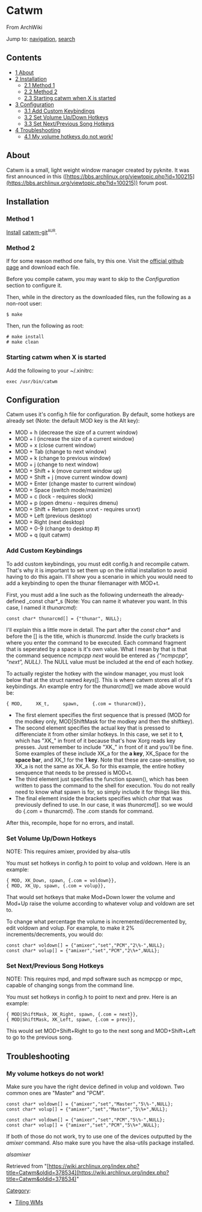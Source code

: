 # Catwm

From ArchWiki

Jump to: [navigation](#column-one), [search](#searchInput)

## Contents

*   [1 About](#About)
*   [2 Installation](#Installation)
    *   [2.1 Method 1](#Method_1)
    *   [2.2 Method 2](#Method_2)
    *   [2.3 Starting catwm when X is started](#Starting_catwm_when_X_is_started)
*   [3 Configuration](#Configuration)
    *   [3.1 Add Custom Keybindings](#Add_Custom_Keybindings)
    *   [3.2 Set Volume Up/Down Hotkeys](#Set_Volume_Up.2FDown_Hotkeys)
    *   [3.3 Set Next/Previous Song Hotkeys](#Set_Next.2FPrevious_Song_Hotkeys)
*   [4 Troubleshooting](#Troubleshooting)
    *   [4.1 My volume hotkeys do not work!](#My_volume_hotkeys_do_not_work.21)

## About

Catwm is a small, light weight window manager created by pyknite. It was first announced in this ([https://bbs.archlinux.org/viewtopic.php?id=100215](https://bbs.archlinux.org/viewtopic.php?id=100215)) forum post.

## Installation

### Method 1

[Install](/index.php/Install "Install") [catwm-git](https://aur.archlinux.org/packages/catwm-git/)<sup><small>AUR</small></sup>.

### Method 2

If for some reason method one fails, try this one. Visit the [official github page](https://github.com/pyknite/catwm) and download each file.

Before you compile catwm, you may want to skip to the _Configuration_ section to configure it.

Then, while in the directory as the downloaded files, run the following as a non-root user:

 `$ make` 

Then, run the following as root:

```
# make install
# make clean
```

### Starting catwm when X is started

Add the following to your ~/.xinitrc:

 `exec /usr/bin/catwm` 

## Configuration

Catwm uses it's config.h file for configuration. By default, some hotkeys are already set (Note: the default MOD key is the Alt key):

*   MOD + h (decrease the size of a current window)
*   MOD + l (increase the size of a current window)
*   MOD + x (close current window)
*   MOD + Tab (change to next window)
*   MOD + k (change to previous window)
*   MOD + j (change to next window)
*   MOD + Shift + k (move current window up)
*   MOD + Shift + j (move current window down)
*   MOD + Enter (change master to current window)
*   MOD + Space (switch mode/maximize)
*   MOD + c (lock - requires slock)
*   MOD + p (open dmenu - requires dmenu)
*   MOD + Shift + Return (open urxvt - requires urxvt)
*   MOD + Left (previous desktop)
*   MOD + Right (next desktop)
*   MOD + 0-9 (change to desktop #)
*   MOD + q (quit catwm)

### Add Custom Keybindings

To add custom keybindings, you must edit config.h and recompile catwm. That's why it is important to set them up on the initial installation to avoid having to do this again. I'll show you a scenario in which you would need to add a keybinding to open the thunar filemanager with MOD+t.

First, you must add a line such as the following underneath the already-defined _const char*_s (Note: You can name it whatever you want. In this case, I named it _thunarcmd_):

 `const char* thunarcmd[] = {"thunar", NULL};` 

I'll explain this a little more in detail. The part after the _const char*_ and before the [] is the title, which is _thunarcmd_. Inside the curly brackets is where you enter the command to be executed. Each command fragment that is seperated by a space is it's own value. What I mean by that is that the command sequence _ncmpcpp next_ would be entered as _{"ncmpcpp", "next", NULL}_. The NULL value must be included at the end of each hotkey.

To actually register the hotkey with the window manager, you must look below that at the struct named _keys_[]. This is where catwm stores all of it's keybindings. An example entry for the _thunarcmd_[] we made above would be:

 `{ MOD,     XK_t,     spawn,     {.com = thunarcmd}},` 

*   The first element specifies the first sequence that is pressed (MOD for the modkey only, MOD|ShiftMask for the modkey and then the shiftkey).
*   The second element specifies the actual key that is pressed to differenciate it from other similar hotkeys. In this case, we set it to **t**, which has "XK_" in front of it because that's how Xorg reads key presses. Just remember to include "XK_" in front of it and you'll be fine. Some examples of these include XK_a for the **a key**, XK_Space for the **space bar**, and XK_1 for the **1 key**. Note that these are case-sensitive, so XK_a is not the same as XK_A. So for this example, the entire hotkey senquence that needs to be pressed is MOD+t.
*   The third element just specifies the function spawn(), which has been written to pass the command to the shell for execution. You do not really need to know what spawn is for, so simply include it for things like this.
*   The final element inside the brackets specifies which _char_ that was previously defined to use. In our case, it was _thunarcmd_[]. so we would do {.com = thunarcmd}. The .com stands for command.

After this, recompile, hope for no errors, and install.

### Set Volume Up/Down Hotkeys

NOTE: This requires amixer, provided by alsa-utils

You must set hotkeys in config.h to point to volup and voldown. Here is an example:

```
{ MOD, XK_Down, spawn, {.com = voldown}},
{ MOD, XK_Up, spawn, {.com = volup}},
```

That would set hotkeys that make Mod+Down lower the volume and Mod+Up raise the volume according to whatever volup and voldown are set to.

To change what percentage the volume is incremented/decremented by, edit voldown and volup. For example, to make it 2% increments/decrements, you would do:

```
const char* voldown[] = {"amixer","set","PCM","2\%-",NULL};
const char* volup[] = {"amixer","set","PCM","2\%+",NULL};
```

### Set Next/Previous Song Hotkeys

NOTE: This requires mpd, and mpd software such as ncmpcpp or mpc, capable of changing songs from the command line.

You must set hotkeys in config.h to point to next and prev. Here is an example:

```
{ MOD|ShiftMask, XK_Right, spawn, {.com = next}},
{ MOD|ShiftMask, XK_Left, spawn, {.com = prev}},
```

This would set MOD+Shift+Right to go to the next song and MOD+Shift+Left to go to the previous song.

## Troubleshooting

### My volume hotkeys do not work!

Make sure you have the right device defined in volup and voldown. Two common ones are "Master" and "PCM".

```
const char* voldown[] = {"amixer","set","Master","5\%-",NULL};
const char* volup[] = {"amixer","set","Master","5\%+",NULL};
```

```
const char* voldown[] = {"amixer","set","PCM","5\%-",NULL};
const char* volup[] = {"amixer","set","PCM","5\%+",NULL};
```

If both of those do not work, try to use one of the devices outputted by the _amixer_ command. Also make sure you have the alsa-utils package installed.

_alsamixer_

Retrieved from "[https://wiki.archlinux.org/index.php?title=Catwm&oldid=378534](https://wiki.archlinux.org/index.php?title=Catwm&oldid=378534)"

[Category](/index.php/Special:Categories "Special:Categories"):

*   [Tiling WMs](/index.php/Category:Tiling_WMs "Category:Tiling WMs")